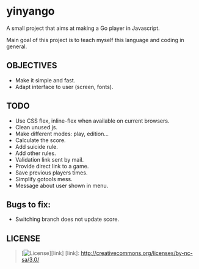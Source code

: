 # yinyango

A small project that aims at making a Go player in Javascript.

Main goal of this project is to teach myself this language and coding in
general.

## OBJECTIVES

- Make it simple and fast.
- Adapt interface to user (screen, fonts).

## TODO

- Use CSS flex, inline-flex when available on current browsers.
- Clean unused js.
- Make different modes: play, edition...
- Calculate the score.
- Add suicide rule.
- Add other rules.
- Validation link sent by mail.
- Provide direct link to a game.
- Save previous players times.
- Simplify gotools mess.
- Message about user shown in menu.

## Bugs to fix:

- Switching branch does not update score.

## LICENSE

>[![License](http://i.creativecommons.org/l/by-nc-sa/3.0/88x31.png)][link]
[link]: http://creativecommons.org/licenses/by-nc-sa/3.0/
